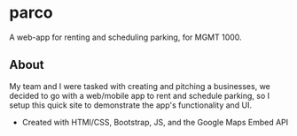 # parco
A web-app for renting and scheduling parking, for MGMT 1000. 

## About
My team and I were tasked with creating and pitching a businesses, we decided to go with a web/mobile app to rent and schedule parking, so I setup this quick site to demonstrate the app's functionality and UI. 
- Created with HTMl/CSS, Bootstrap, JS, and the Google Maps Embed API



